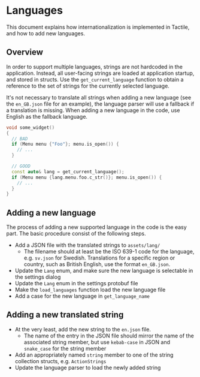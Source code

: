# Languages

This document explains how internationalization is implemented in Tactile, and how to add new languages.

## Overview

In order to support multiple languages, strings are not hardcoded in the application. Instead, all user-facing strings are loaded at application startup, and stored in structs. Use the `get_current_language` function to obtain a reference to the set of strings for the currently selected language.

It's not necessary to translate all strings when adding a new language (see the `en_GB.json` file for an example), the language parser will use a fallback if a translation is missing. When adding a new language in the code, use English as the fallback language.

```C++
void some_widget()
{
  // BAD
  if (Menu menu {"Foo"}; menu.is_open()) {
    // ...
  }

  // GOOD
  const auto& lang = get_current_language();
  if (Menu menu {lang.menu.foo.c_str()}; menu.is_open()) {
    // ...
  }
}
```

## Adding a new language

The process of adding a new supported language in the code is the easy part. The basic procedure consist of the following steps.

* Add a JSON file with the translated strings to `assets/lang/`
  * The filename should at least be the ISO 639-1 code for the language, e.g. `sv.json` for Swedish. Translations for a specific region or country, such as British English, use the format `en_GB.json`.
* Update the `Lang` enum, and make sure the new language is selectable in the settings dialog
* Update the `Lang` enum in the settings protobuf file
* Make the `load_languages` function load the new language file
* Add a case for the new language in `get_language_name`

## Adding a new translated string

* At the very least, add the new string to the `en.json` file.
  * The name of the entry in the JSON file should mirror the name of the associated string member, but use `kebab-case` in JSON and `snake_case` for the string member
* Add an appropriately named `string` member to one of the string collection structs, e.g. `ActionStrings`
* Update the language parser to load the newly added string
